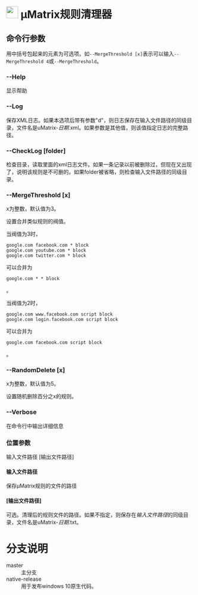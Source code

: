 

<h1> <img src="https://github.com/gqqnbig/uMatrixCleaner/raw/master/uMatrixCleaner/icon_128.png" width="32" /> μMatrix规则清理器 </h1>

## 命令行参数
用中括号包起来的元素为可选项。如`--MergeThreshold [x]`表示可以输入`--MergeThreshold 4`或`--MergeThreshold`。


### --Help
显示帮助

### --Log
保存XML日志。如果本选项后带有参数"d"，则日志保存在输入文件路径的同级目录，文件名是uMatrix-_日期_.xml。如果参数是其他值，则该值指定日志的完整路径。

### --CheckLog [folder]
检查目录，读取里面的xml日志文件。如果一条记录以前被删除过，但现在又出现了，说明该规则是不可删的。如果folder被省略，则检查输入文件路径的同级目录。

### --MergeThreshold [x]
x为整数，默认值为3。

设置合并类似规则的阀值。

当阀值为3时，

    google.com facebook.com * block
    google.com youtube.com * block
    google.com twitter.com * block

可以合并为

    google.com * * block

。

当阀值为2时，

    google.com www.facebook.com script block
    google.com login.facebook.com script block

可以合并为

    google.com facebook.com script block

。

### --RandomDelete [x]
x为整数，默认值为5。

设置随机删除百分之x的规则。

### --Verbose
在命令行中输出详细信息

### 位置参数
输入文件路径 [输出文件路径]
#### 输入文件路径
保存μMatrix规则的文件的路径
#### [输出文件路径]
可选。清理后的规则文件的路径。如果不指定，则保存在*输入文件路径*的同级目录，文件名是uMatrix-*日期*.txt。

# 分支说明
<dl>
  <dt>master</dt>
  <dd>主分支</dd>
  <dt>native-release</dt>
  <dd>用于发布windows 10原生代码。</dd>
</dl>
